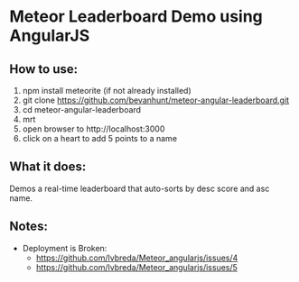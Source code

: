 # Meteor Leaderboard Demo using AngularJS
## How to use:
  1. npm install meteorite (if not already installed)
  2. git clone https://github.com/bevanhunt/meteor-angular-leaderboard.git
  3. cd meteor-angular-leaderboard
  4. mrt
  5. open browser to http://localhost:3000
  6. click on a heart to add 5 points to a name

## What it does:
  Demos a real-time leaderboard that auto-sorts by desc score and asc name.

## Notes:
  * Deployment is Broken: 
     * https://github.com/lvbreda/Meteor_angularjs/issues/4
     * https://github.com/lvbreda/Meteor_angularjs/issues/5